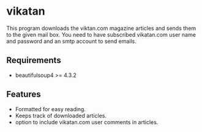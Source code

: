 vikatan
=======

This program downloads the viktan.com magazine articles and sends them to the given mail box. You need to have subscribed 
vikatan.com user name and password and an smtp account to send emails.

Requirements
------------
* beautifulsoup4 >= 4.3.2

Features
--------
* Formatted for easy reading.
* Keeps track of downloaded articles.
* option to include vikatan.com user comments in articles.
